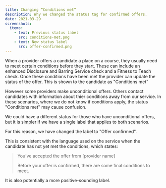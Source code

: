 ```yaml
---
title: Changing “Conditions met”
description: Why we changed the status tag for confirmed offers.
date: 2021-03-29
screenshots:
  items:
    - text: Previous status label
      src: conditions-met.png
    - text: New status label
      src: offer-confirmed.png
---
```


When a provider offers a candidate a place on a course, they usually need to meet certain conditions before they start. These can include an enhanced Disclosure and Barring Service check and a Fitness to Teach check. Once these conditions have been met the provider can update the status of the offer. This is shown to the candidate as "Conditions met"

However some providers make unconditional offers. Others contact candidates with information about thier conditions away from our service. In these scenarios, where we do not know if conditions apply, the status "Conditions met" may cause confusion.

We could have a different status for those who have unconditional offers, but it is simpler if we have a single label that applies to both scenarios.

For this reason, we have changed the label to "Offer confirmed".

This is consistent with the language used on the service when the candidate has not yet met the conditions, which states:

> You’ve accepted the offer from [provider name]
>
> Before your offer is confirmed, there are some final conditions to meet.

It is also potentially a more positive-sounding label.
